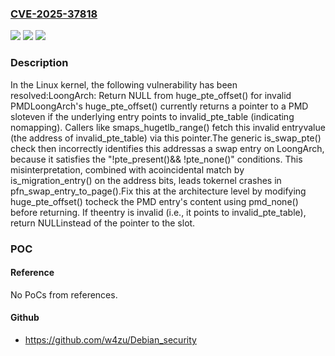 ### [CVE-2025-37818](https://cve.mitre.org/cgi-bin/cvename.cgi?name=CVE-2025-37818)
![](https://img.shields.io/static/v1?label=Product&message=Linux&color=blue)
![](https://img.shields.io/static/v1?label=Version&message=1da177e4c3f41524e886b7f1b8a0c1fc7321cac2%3C%2034256805720993e37adf6127371a1265aea8376a%20&color=brighgreen)
![](https://img.shields.io/static/v1?label=Vulnerability&message=n%2Fa&color=brighgreen)

### Description

In the Linux kernel, the following vulnerability has been resolved:LoongArch: Return NULL from huge_pte_offset() for invalid PMDLoongArch's huge_pte_offset() currently returns a pointer to a PMD sloteven if the underlying entry points to invalid_pte_table (indicating nomapping). Callers like smaps_hugetlb_range() fetch this invalid entryvalue (the address of invalid_pte_table) via this pointer.The generic is_swap_pte() check then incorrectly identifies this addressas a swap entry on LoongArch, because it satisfies the "!pte_present()&& !pte_none()" conditions. This misinterpretation, combined with acoincidental match by is_migration_entry() on the address bits, leads tokernel crashes in pfn_swap_entry_to_page().Fix this at the architecture level by modifying huge_pte_offset() tocheck the PMD entry's content using pmd_none() before returning. If theentry is invalid (i.e., it points to invalid_pte_table), return NULLinstead of the pointer to the slot.

### POC

#### Reference
No PoCs from references.

#### Github
- https://github.com/w4zu/Debian_security


